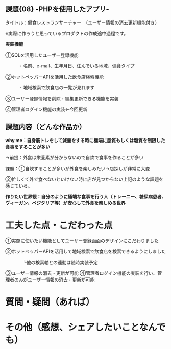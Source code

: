 ## 課題{08} -PHPを使用したアプリ-

タイトル：偏食レストランサーチャー　（ユーザー情報の消去更新機能付き）

※実際に作ろうと思っているプロダクトの作成途中過程です。

**実装機能**

①SQLを活用したユーザー登録機能

　　　・名前、e-mail、生年月日、住んでいる地域、偏食タイプ
   
②ホットペッパーAPIを活用した飲食店検索機能

　　　・地域検索で飲食店の一覧が見れます
   
③ユーザー登録情報を削除・編集更新できる機能を実装

④管理者ログイン機能の実装←今回更新

## 課題内容（どんな作品か）

**why me：自身筋トレをして減量をする時に極端に脂質もしくは糖質を制限した食事をすることが多い**

→前提：外食は栄養素が分からないので自炊で食事を作ることが多い
               
課題：①自炊することが多いが外食を楽しみたい→店探しが非常に大変
       
②忙しくて外で食べないといけない時に店が見つからない上記のような課題を感じている。
        
**作りたい世界観：自分のように極端な食事を行う人（トレーニー、糖尿病患者、ヴィーガン、ベジタリア等）が安心して外食を楽しめる世界**
               

# 工夫した点・こだわった点

①実際に使いたい機能としてユーザー登録画面のデザインにこだわりました

②ホットペッパーAPIを活用して地域検索で飲食店を検索できるようにしました

　　　　└他の検索軸との連動は随時実装予定
    
③ユーザー情報の消去・更新が可能
④管理者ログイン機能の実装を行い、管理者のみがユーザー情報の消去・更新が可能

# 質問・疑問（あれば）



# その他（感想、シェアしたいことなんでも）
